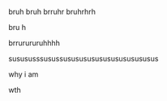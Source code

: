 bruh bruh  brruhr bruhrhrh


bru  h




brrurururuhhhh

susususssusussusususususususususususus

why i am

wth

<!---
dolpshy/dolpshy is a ✨ special ✨ repository because its `README.md` (this file) appears on your GitHub profile.
You can click the Preview link to take a look at your changes.
--->
